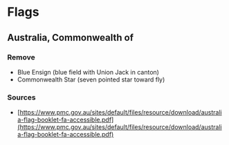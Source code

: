 # Flags
## Australia, Commonwealth of
### Remove

- Blue Ensign (blue field with Union Jack in canton)
- Commonwealth Star (seven pointed star toward fly)

### Sources

- [https://www.pmc.gov.au/sites/default/files/resource/download/australia-flag-booklet-fa-accessible.pdf](https://www.pmc.gov.au/sites/default/files/resource/download/australia-flag-booklet-fa-accessible.pdf)
